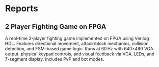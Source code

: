 # Reports
## 2 Player Fighting Game on FPGA
  A real-time 2-player fighting game implemented on FPGA using Verilog HDL. Features directional movement, attack/block mechanics, collision detection, and FSM-based game logic. Runs at 60 Hz with 640×480 VGA output, physical keypad controls, and visual feedback via VGA, LEDs, and 7-segment display. Includes PvP and bot modes.
